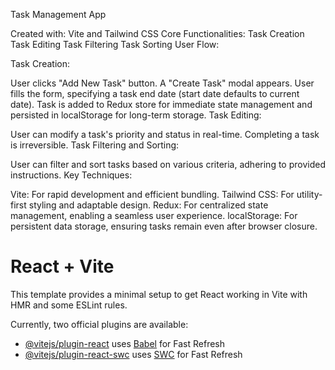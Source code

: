 <!-- instruction -->

Task Management App

Created with: Vite and Tailwind CSS
Core Functionalities:
Task Creation
Task Editing
Task Filtering
Task Sorting
User Flow:

Task Creation:

User clicks "Add New Task" button.
A "Create Task" modal appears.
User fills the form, specifying a task end date (start date defaults to current date).
Task is added to Redux store for immediate state management and persisted in localStorage for long-term storage.
Task Editing:

User can modify a task's priority and status in real-time.
Completing a task is irreversible.
Task Filtering and Sorting:

User can filter and sort tasks based on various criteria, adhering to provided instructions.
Key Techniques:

Vite: For rapid development and efficient bundling.
Tailwind CSS: For utility-first styling and adaptable design.
Redux: For centralized state management, enabling a seamless user experience.
localStorage: For persistent data storage, ensuring tasks remain even after browser closure.


<!-- instruction -->

# React + Vite

This template provides a minimal setup to get React working in Vite with HMR and some ESLint rules.

Currently, two official plugins are available:

- [@vitejs/plugin-react](https://github.com/vitejs/vite-plugin-react/blob/main/packages/plugin-react/README.md) uses [Babel](https://babeljs.io/) for Fast Refresh
- [@vitejs/plugin-react-swc](https://github.com/vitejs/vite-plugin-react-swc) uses [SWC](https://swc.rs/) for Fast Refresh
